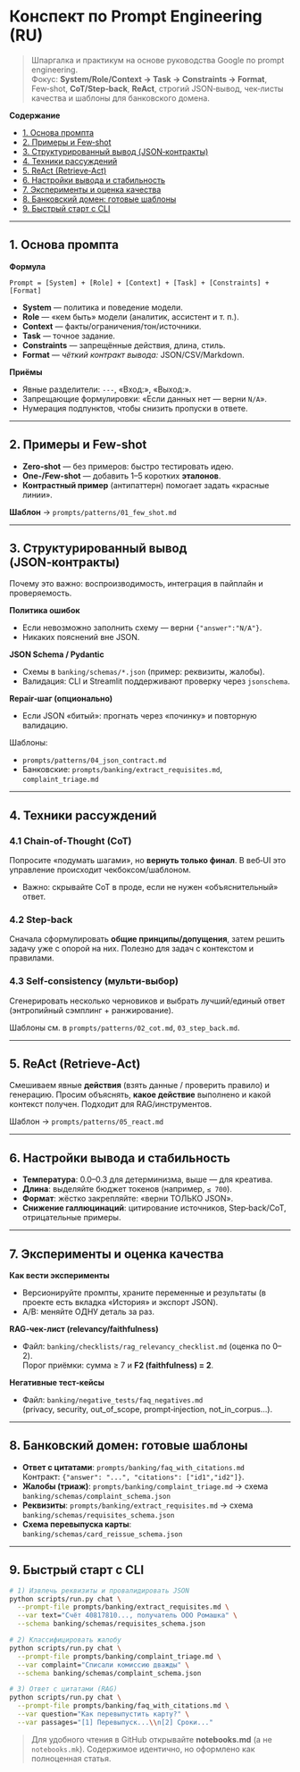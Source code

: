 # Конспект по Prompt Engineering (RU)

> Шпаргалка и практикум на основе руководства Google по prompt engineering.  
> Фокус: **System/Role/Context → Task → Constraints → Format**, Few‑shot, **CoT/Step‑back**, **ReAct**, строгий JSON‑вывод, чек‑листы качества и шаблоны для банковского домена.

**Содержание**
- [1. Основа промпта](#1-основа-промпта)
- [2. Примеры и Few‑shot](#2-примеры-и-few-shot)
- [3. Структурированный вывод (JSON‑контракты)](#3-структурированный-вывод-json-контракты)
- [4. Техники рассуждений](#4-техники-рассуждений)
- [5. ReAct (Retrieve‑Act)](#5-react-retrieve-act)
- [6. Настройки вывода и стабильность](#6-настройки-вывода-и-стабильность)
- [7. Эксперименты и оценка качества](#7-эксперименты-и-оценка-качества)
- [8. Банковский домен: готовые шаблоны](#8-банковский-домен-готовые-шаблоны)
- [9. Быстрый старт с CLI](#9-быстрый-старт-с-cli)

---

## 1. Основа промпта

**Формула**
```
Prompt = [System] + [Role] + [Context] + [Task] + [Constraints] + [Format]
```
- **System** — политика и поведение модели.
- **Role** — «кем быть» модели (аналитик, ассистент и т. п.).
- **Context** — факты/ограничения/тон/источники.
- **Task** — точное задание.
- **Constraints** — запрещённые действия, длина, стиль.
- **Format** — *чёткий контракт вывода:* JSON/CSV/Markdown.

**Приёмы**
- Явные разделители: `---`, «Вход:», «Выход:».
- Запрещающие формулировки: «Если данных нет — верни `N/A`».
- Нумерация подпунктов, чтобы снизить пропуски в ответе.

---

## 2. Примеры и Few‑shot

- **Zero‑shot** — без примеров: быстро тестировать идею.
- **One‑/Few‑shot** — добавить 1–5 коротких **эталонов**.
- **Контрастный пример** (антипаттерн) помогает задать «красные линии».

**Шаблон** → `prompts/patterns/01_few_shot.md`

---

## 3. Структурированный вывод (JSON‑контракты)

Почему это важно: воспроизводимость, интеграция в пайплайн и проверяемость.

**Политика ошибок**
- Если невозможно заполнить схему — верни `{"answer":"N/A"}`.
- Никаких пояснений вне JSON.

**JSON Schema / Pydantic**
- Схемы в `banking/schemas/*.json` (пример: реквизиты, жалобы).
- Валидация: CLI и Streamlit поддерживают проверку через `jsonschema`.

**Repair‑шаг (опционально)**
- Если JSON «битый»: прогнать через «починку» и повторную валидацию.

Шаблоны:
- `prompts/patterns/04_json_contract.md`
- Банковские: `prompts/banking/extract_requisites.md`, `complaint_triage.md`

---

## 4. Техники рассуждений

### 4.1 Chain‑of‑Thought (CoT)
Попросите «подумать шагами», но **вернуть только финал**. В веб‑UI это управление происходит чекбоксом/шаблоном.
- Важно: скрывайте CoT в проде, если не нужен «объяснительный» ответ.

### 4.2 Step‑back
Сначала сформулировать **общие принципы/допущения**, затем решить задачу уже с опорой на них. Полезно для задач с контекстом и правилами.

### 4.3 Self‑consistency (мульти‑выбор)
Сгенерировать несколько черновиков и выбрать лучший/единый ответ (энтропийный сэмплинг + ранжирование).

Шаблоны см. в `prompts/patterns/02_cot.md`, `03_step_back.md`.

---

## 5. ReAct (Retrieve‑Act)
Смешиваем явные **действия** (взять данные / проверить правило) и генерацию. Просим объяснять, **какое действие** выполнено и какой контекст получен. Подходит для RAG/инструментов.

Шаблон → `prompts/patterns/05_react.md`

---

## 6. Настройки вывода и стабильность

- **Температура**: 0.0–0.3 для детерминизма, выше — для креатива.
- **Длина**: выделяйте бюджет токенов (например, `≤ 700`).
- **Формат**: жёстко закрепляйте: «верни ТОЛЬКО JSON».
- **Снижение галлюцинаций**: цитирование источников, Step‑back/CoT, отрицательные примеры.

---

## 7. Эксперименты и оценка качества

**Как вести эксперименты**
- Версионируйте промпты, храните переменные и результаты (в проекте есть вкладка «История» и экспорт JSON).
- A/B: меняйте ОДНУ деталь за раз.

**RAG‑чек‑лист (relevancy/faithfulness)**
- Файл: `banking/checklists/rag_relevancy_checklist.md` (оценка по 0–2).  
  Порог приёмки: сумма ≥ 7 и **F2 (faithfulness) = 2**.

**Негативные тест‑кейсы**
- Файл: `banking/negative_tests/faq_negatives.md`  
  (privacy, security, out_of_scope, prompt‑injection, not_in_corpus…).

---

## 8. Банковский домен: готовые шаблоны

- **Ответ с цитатами**: `prompts/banking/faq_with_citations.md`  
  Контракт: `{"answer": "...", "citations": ["id1","id2"]}`.
- **Жалобы (триаж)**: `prompts/banking/complaint_triage.md` → схема `banking/schemas/complaint_schema.json`
- **Реквизиты**: `prompts/banking/extract_requisites.md` → схема `banking/schemas/requisites_schema.json`
- **Схема перевыпуска карты**: `banking/schemas/card_reissue_schema.json`

---

## 9. Быстрый старт с CLI

```bash
# 1) Извлечь реквизиты и провалидировать JSON
python scripts/run.py chat \
  --prompt-file prompts/banking/extract_requisites.md \
  --var text="Счёт 40817810..., получатель ООО Ромашка" \
  --schema banking/schemas/requisites_schema.json

# 2) Классифицировать жалобу
python scripts/run.py chat \
  --prompt-file prompts/banking/complaint_triage.md \
  --var complaint="Списали комиссию дважды" \
  --schema banking/schemas/complaint_schema.json

# 3) Ответ с цитатами (RAG)
python scripts/run.py chat \
  --prompt-file prompts/banking/faq_with_citations.md \
  --var question="Как перевыпустить карту?" \
  --var passages="[1] Перевыпуск...\\n[2] Сроки..."
```

> Для удобного чтения в GitHub открывайте **notebooks.md** (а не `notebooks.mk`). Содержимое идентично, но оформлено как полноценная статья.
